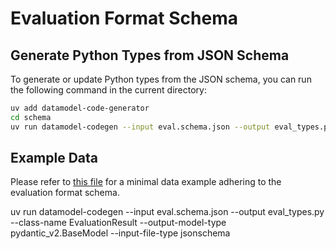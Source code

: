 # Evaluation Format Schema

## Generate Python Types from JSON Schema

To generate or update Python types from the JSON schema, you can run the following command in the current directory:

```bash
uv add datamodel-code-generator
cd schema
uv run datamodel-codegen --input eval.schema.json --output eval_types.py --class-name EvaluationLog --output-model-type pydantic_v2.BaseModel --input-file-type jsonschema
```

## Example Data

Please refer to [this file](./eval.example.json) for a minimal data example adhering to the evaluation format schema.

uv run datamodel-codegen --input eval.schema.json --output eval_types.py --class-name EvaluationResult --output-model-type pydantic_v2.BaseModel --input-file-type jsonschema
